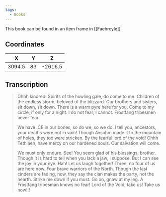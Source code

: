 ```yaml
---
tags:
  - Books
---
```


This book can be found in an item frame in [[Faehrcyle]].

## Coordinates
| **X**  | **Y** |  **Z**  |
| :----: | :---: | :-----: |
| 3094.5 |  83   | -2616.5 |

## Transcription
> Ohhh kindred! Spirits of the howling gale, do come to me. Children of the endless storm, beloved of the blizzard. Our brothers and sisters, sit down, sit down. There is a warm pyre here for you. Come to my circle, if only for a night. I do not fear, I cannot. Frostfang tribesmen never fear.
>
> We have ICE in our bones, so do we, so we do. I tell you, ancestors, your deaths were not in vain! Though Avsohm made it to the mountain of holes, they too were stricken. By the fearful lord of the void! Ohhh Tethlaen, have mercy on our hardened souls. Our salvation will come.
>
> We must only endure. See! You seem glad of his blessings, brother. Though it is hard to tell when you lack a jaw, I suppose. But I can see the joy in your eye. Hah! Let us laugh together! Three, no four of us are here now. Four brave warriors of the North. Though the last cinders are fading, now, they say the clan makes the party, not the hearth. Strike me down if you must. Go on, gnaw at my leg. A Frostfang tribesman knows no fear! Lord of the Void, take us! Take us now!!!

